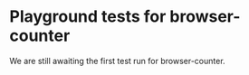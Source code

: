 # Playground tests for browser-counter
We are still awaiting the first test run for browser-counter.
